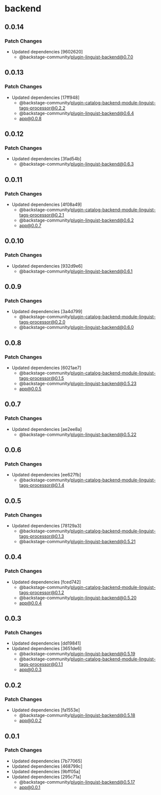 # backend

## 0.0.14

### Patch Changes

- Updated dependencies [9602620]
  - @backstage-community/plugin-linguist-backend@0.7.0

## 0.0.13

### Patch Changes

- Updated dependencies [17ff948]
  - @backstage-community/plugin-catalog-backend-module-linguist-tags-processor@0.2.2
  - @backstage-community/plugin-linguist-backend@0.6.4
  - app@0.0.8

## 0.0.12

### Patch Changes

- Updated dependencies [3fad54b]
  - @backstage-community/plugin-linguist-backend@0.6.3

## 0.0.11

### Patch Changes

- Updated dependencies [4f08a49]
  - @backstage-community/plugin-catalog-backend-module-linguist-tags-processor@0.2.1
  - @backstage-community/plugin-linguist-backend@0.6.2
  - app@0.0.7

## 0.0.10

### Patch Changes

- Updated dependencies [932d9e6]
  - @backstage-community/plugin-linguist-backend@0.6.1

## 0.0.9

### Patch Changes

- Updated dependencies [3a4d799]
  - @backstage-community/plugin-catalog-backend-module-linguist-tags-processor@0.2.0
  - @backstage-community/plugin-linguist-backend@0.6.0

## 0.0.8

### Patch Changes

- Updated dependencies [6021ae7]
  - @backstage-community/plugin-catalog-backend-module-linguist-tags-processor@0.1.5
  - @backstage-community/plugin-linguist-backend@0.5.23
  - app@0.0.5

## 0.0.7

### Patch Changes

- Updated dependencies [ae2ee8a]
  - @backstage-community/plugin-linguist-backend@0.5.22

## 0.0.6

### Patch Changes

- Updated dependencies [ee627fb]
  - @backstage-community/plugin-catalog-backend-module-linguist-tags-processor@0.1.4

## 0.0.5

### Patch Changes

- Updated dependencies [78129a3]
  - @backstage-community/plugin-catalog-backend-module-linguist-tags-processor@0.1.3
  - @backstage-community/plugin-linguist-backend@0.5.21

## 0.0.4

### Patch Changes

- Updated dependencies [fced742]
  - @backstage-community/plugin-catalog-backend-module-linguist-tags-processor@0.1.2
  - @backstage-community/plugin-linguist-backend@0.5.20
  - app@0.0.4

## 0.0.3

### Patch Changes

- Updated dependencies [dd19841]
- Updated dependencies [3651de6]
  - @backstage-community/plugin-linguist-backend@0.5.19
  - @backstage-community/plugin-catalog-backend-module-linguist-tags-processor@0.1.1
  - app@0.0.3

## 0.0.2

### Patch Changes

- Updated dependencies [fa1553e]
  - @backstage-community/plugin-linguist-backend@0.5.18
  - app@0.0.2

## 0.0.1

### Patch Changes

- Updated dependencies [7b77065]
- Updated dependencies [468799c]
- Updated dependencies [9bff05a]
- Updated dependencies [295c71a]
  - @backstage-community/plugin-linguist-backend@0.5.17
  - app@0.0.1

